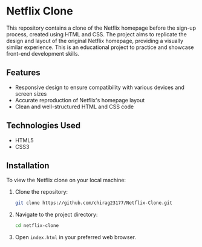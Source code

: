# Netflix Clone

This repository contains a clone of the Netflix homepage before the sign-up process, created using HTML and CSS. The project aims to replicate the design and layout of the original Netflix homepage, providing a visually similar experience. This is an educational project to practice and showcase front-end development skills.

## Features

- Responsive design to ensure compatibility with various devices and screen sizes
- Accurate reproduction of Netflix's homepage layout
- Clean and well-structured HTML and CSS code

## Technologies Used

- HTML5
- CSS3

## Installation

To view the Netflix clone on your local machine:

1. Clone the repository:
   ```bash
   git clone https://github.com/chirag23177/Netflix-Clone.git
   
   ```
2. Navigate to the project directory:
   ```bash
   cd netflix-clone
   ```
3. Open `index.html` in your preferred web browser.

